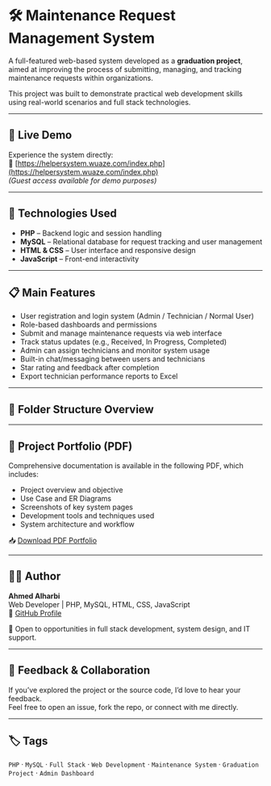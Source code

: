 # 🛠️ Maintenance Request Management System

A full-featured web-based system developed as a **graduation project**, aimed at improving the process of submitting, managing, and tracking maintenance requests within organizations.

This project was built to demonstrate practical web development skills using real-world scenarios and full stack technologies.

---

## 🚀 Live Demo  
Experience the system directly:  
🔗 [https://helpersystem.wuaze.com/index.php](https://helpersystem.wuaze.com/index.php)  
_(Guest access available for demo purposes)_

---

## 🔧 Technologies Used
- **PHP** – Backend logic and session handling  
- **MySQL** – Relational database for request tracking and user management  
- **HTML & CSS** – User interface and responsive design  
- **JavaScript** – Front-end interactivity

---

## 📋 Main Features
- User registration and login system (Admin / Technician / Normal User)
- Role-based dashboards and permissions
- Submit and manage maintenance requests via web interface
- Track status updates (e.g., Received, In Progress, Completed)
- Admin can assign technicians and monitor system usage
- Built-in chat/messaging between users and technicians
- Star rating and feedback after completion
- Export technician performance reports to Excel

---

## 📂 Folder Structure Overview


---

## 📄 Project Portfolio (PDF)  
Comprehensive documentation is available in the following PDF, which includes:

- Project overview and objective  
- Use Case and ER Diagrams  
- Screenshots of key system pages  
- Development tools and techniques used  
- System architecture and workflow

📥 [Download PDF Portfolio](https://github.com/ahmsul/mange_system/raw/main/portfolio_m_system.pdf)

---

## 👨‍💻 Author

**Ahmed Alharbi**  
Web Developer | PHP, MySQL, HTML, CSS, JavaScript  
🔗 [GitHub Profile](https://github.com/ahmsul)

💬 Open to opportunities in full stack development, system design, and IT support.

---

## 📢 Feedback & Collaboration

If you’ve explored the project or the source code, I’d love to hear your feedback.  
Feel free to open an issue, fork the repo, or connect with me directly.

---

## 🏷️ Tags  
`PHP` · `MySQL` · `Full Stack` · `Web Development` · `Maintenance System` · `Graduation Project` · `Admin Dashboard`
